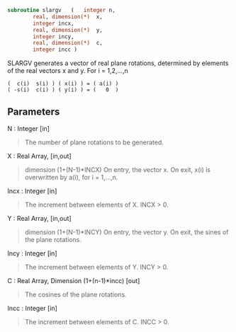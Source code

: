 ```fortran
subroutine slargv	(	integer	n,
		real, dimension(*)	x,
		integer	incx,
		real, dimension(*)	y,
		integer	incy,
		real, dimension(*)	c,
		integer	incc )
```

 SLARGV generates a vector of real plane rotations, determined by
 elements of the real vectors x and y. For i = 1,2,...,n

    (  c(i)  s(i) ) ( x(i) ) = ( a(i) )
    ( -s(i)  c(i) ) ( y(i) ) = (   0  )

## Parameters
N : Integer [in]
> The number of plane rotations to be generated.

X : Real Array, [in,out]
> dimension (1+(N-1)*INCX)
> On entry, the vector x.
> On exit, x(i) is overwritten by a(i), for i = 1,...,n.

Incx : Integer [in]
> The increment between elements of X. INCX > 0.

Y : Real Array, [in,out]
> dimension (1+(N-1)*INCY)
> On entry, the vector y.
> On exit, the sines of the plane rotations.

Incy : Integer [in]
> The increment between elements of Y. INCY > 0.

C : Real Array, Dimension (1+(n-1)*incc) [out]
> The cosines of the plane rotations.

Incc : Integer [in]
> The increment between elements of C. INCC > 0.

